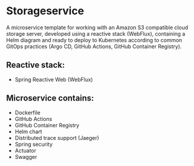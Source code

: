 # Storageservice

A microservice template for working with an Amazon S3 compatible cloud storage server, developed using a reactive stack (WebFlux), containing a Helm diagram and ready to deploy to Kubernetes according to common GitOps practices (Argo CD, GitHub Actions, GitHub Container Registry).

Reactive stack:
-
- Spring Reactive Web (WebFlux)

Microservice contains:
-
- Dockerfile
- GitHub Actions
- GitHub Container Registry
- Helm chart
- Distributed trace support (Jaeger)
- Spring security
- Actuator
- Swagger
